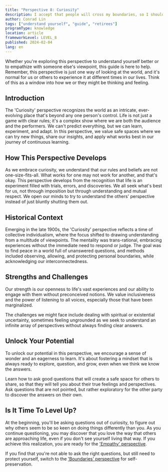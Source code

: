 ```yaml
---
title: "Perspective 8: Curiosity"
description: I accept that people will cross my boundaries, so I should do my best to be curious and spend time to understand why.
author: Conrad Lin
tags: ["understand yourself", "guide", "retirees"]
programType: knowledge
location: article
frameworkLevel: LEVEL_8
published: 2024-02-04
lang: en
---
```


<InfoBanner shouldCenter emoji=":bulb:">
  Whether you're exploring this perspective to understand yourself better or to empathize with someone else's viewpoint, this guide is here to help. Remember, this perspective is just one way of looking at the world, and it's normal for us or others to experience it at different times in our lives. Think of this as a window into how we or they might be thinking and feeling.
</InfoBanner>

## Introduction

The 'Curiosity' perspective recognizes the world as an intricate, ever-evolving place that's beyond any one person's control. Life is not just a game with clear rules; it's a complex show where we are both the audience and the performers. We can't predict everything, but we can learn, experiment, and adapt. In this perspective, we value safe spaces where we can try new things, share our insights, and apply what works best in our journey of continuous learning.

## How This Perspective Develops

As we embrace curiosity, we understand that our rules and beliefs are not one-size-fits-all. What works for one may not work for another, and that's okay. This perspective develops from the recognition that life is an experiment filled with trials, errors, and discoveries. We all seek what's best for us, not through imposition but through understanding and mutual respect. We open our minds to try to understand the others' perspective instead of just bluntly shutting them out.

## Historical Context

Emerging in the late 1900s, the 'Curiosity' perspective reflects a time of collective individualism, where the focus shifted to drawing understanding from a multitude of viewpoints. The mentality was trans-rational, embracing experiences without the immediate need to respond or judge. The goal was to find peace in a world full of unanswered questions, and methods included observing, allowing, and protecting personal boundaries, while acknowledging our interconnectedness.

## Strengths and Challenges

Our strength is our openness to life's vast experiences and our ability to engage with them without preconceived notions. We value inclusiveness and the power of listening to all voices, especially those that have been marginalized.

The challenges we might face include dealing with spiritual or existential uncertainty, sometimes feeling ungrounded as we seek to understand an infinite array of perspectives without always finding clear answers.

## Unlock Your Potential

To unlock our potential in this perspective, we encourage a sense of wonder and an eagerness to learn. It's about fostering a mindset that is always ready to explore, question, and grow, even when we think we know the answers.

Learn how to ask good questions that will create a safe space for others to share, so that they will tell you about their true feelings and perspectives. Ask questions that are not pointed, but rather exploratory for the other party to discover the answers on their own.

## Is It Time To Level Up?

At the beginning, you'll be asking questions out of curiosity, to figure out why others seem to be so keen on doing things differently than you. As you continue questioning, you may discover that you love the way that others are approaching life, even if you don't see yourself living that way. If you achieve this realization, you are ready for the ['Empathy' perspective](/unlock-your-potential/programs/guide-9).

If you find that you're not able to ask the right questions, but still need to protect yourself, switch to the ['Boundaries' perspective](/unlock-your-potential/programs/guide-8) for self-preservation.
